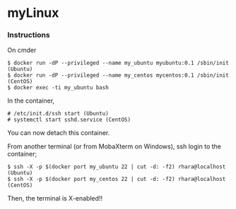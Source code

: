 # myLinux

### Instructions

On cmder
```
$ docker run -dP --privileged --name my_ubuntu myubuntu:0.1 /sbin/init (Ubuntu)
$ docker run -dP --privileged --name my_centos mycentos:0.1 /sbin/init (CentOS)
$ docker exec -ti my_ubuntu bash
```

In the container,
```
# /etc/init.d/ssh start (Ubuntu)
# systemctl start sshd.service (CentOS)
```

You can now detach this container.

From another terminal (or from MobaXterm on Windows), ssh login to the container;

```
$ ssh -X -p $(docker port my_ubuntu 22 | cut -d: -f2) rhara@localhost (Ubuntu)
$ ssh -X -p $(docker port my_centos 22 | cut -d: -f2) rhara@localhost (CentOS)
```

Then, the terminal is X-enabled!!
